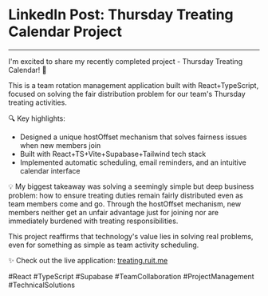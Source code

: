 # LinkedIn Post: Thursday Treating Calendar Project

---

I'm excited to share my recently completed project - Thursday Treating Calendar! 🚀

This is a team rotation management application built with React+TypeScript, focused on solving the fair distribution problem for our team's Thursday treating activities.

🔍 Key highlights:
- Designed a unique hostOffset mechanism that solves fairness issues when new members join
- Built with React+TS+Vite+Supabase+Tailwind tech stack
- Implemented automatic scheduling, email reminders, and an intuitive calendar interface

💡 My biggest takeaway was solving a seemingly simple but deep business problem: how to ensure treating duties remain fairly distributed even as team members come and go. Through the hostOffset mechanism, new members neither get an unfair advantage just for joining nor are immediately burdened with treating responsibilities.

This project reaffirms that technology's value lies in solving real problems, even for something as simple as team activity scheduling.

✨ Check out the live application: [treating.ruit.me](https://treating.ruit.me)

#React #TypeScript #Supabase #TeamCollaboration #ProjectManagement #TechnicalSolutions 